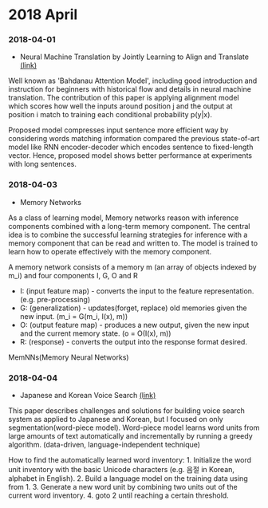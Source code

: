 # 2018 April

### 2018-04-01 
- Neural Machine Translation by Jointly Learning to Align and Translate  [(link)](https://arxiv.org/pdf/1409.0473.pdf)

Well known as 'Bahdanau Attention Model', including good introduction and instruction for beginners with historical flow 
and details in neural machine translation. The contribution of this paper is applying alignment model which scores how well the inputs around position j 
and the output at position i match to training each conditional probability p(y|x).
 
Proposed model compresses input sentence more efficient way by considering words matching information compared 
the previous state-of-art model like RNN encoder-decoder which encodes sentence to fixed-length vector. Hence, proposed
model shows better performance at experiments with long sentences.

### 2018-04-03
- Memory Networks

As a class of learning model, Memory networks reason with inference components combined with a long-term memory component.
The central idea is to combine the successful learning strategies for inference with a memory component that can be
read and written to. The model is trained to learn how to operate effectively with the memory component.

A memory network consists of a memory m (an array of objects indexed by m_i) and four components I, G, O and R

- I: (input feature map) - converts the input to the feature representation. (e.g. pre-processing)
- G: (generalization) - updates(forget, replace) old memories given the new input. (m_i = G(m_i, I(x), m))
- O: (output feature map) - produces a new output, given the new input and the current memory state. (o = O(I(x), m))
- R: (response) - converts the output into the response format desired.

MemNNs(Memory Neural Networks)

### 2018-04-04
- Japanese and Korean Voice Search [(link)](https://static.googleusercontent.com/media/research.google.com/ko//pubs/archive/37842.pdf)

This paper describes challenges and solutions for building voice search system as applied to Japanese and Korean, 
but I focused on only segmentation(word-piece model). Word-piece model learns word units from large amounts of text 
automatically and incrementally by running a greedy algorithm. (data-driven, language-independent technique)

How to find the automatically learned word inventory: 1. Initialize the word unit inventory with the basic Unicode characters
(e.g. 음절 in Korean, alphabet in English). 2. Build a language model on the training data using from 1. 3. Generate
a new word unit by combining two units out of the current word inventory. 4. goto 2 until reaching a certain threshold.
